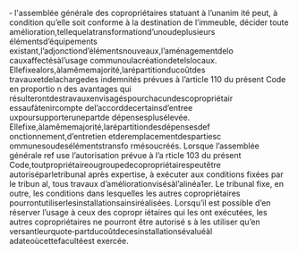 ‐ l'assemblée générale des copropriétaires statuant à l’unanim ité peut, à condition qu’elle soit conforme à la destination de l’immeuble, décider toute amélioration,tellequelatransformationd’unoudeplusieurs élémentsd’équipements existant,l’adjonctiond’élémentsnouveaux,l’aménagementdelo cauxaffectésàl’usage communoulacréationdetelslocaux.
Ellefixealors,àlamêmemajorité,larépartitionducoûtdes travauxetdelachargedes indemnités prévues à l’article 110 du présent Code en proportio n des avantages qui résulterontdestravauxenvisagéspourchacundescopropriétair essaufàtenircompte del’accorddecertainsd’entree uxpoursupporterunepartde dépensesplusélevée.
Ellefixe,àlamêmemajorité,larépartitiondesdépensesdef onctionnement,d’entretien etderemplacementdespartiesc ommunesoudesélémentstransfo rmésoucréés. Lorsque l’assemblée générale ref use l’autorisation prévue à l’a rticle 103 du présent Code,toutpropriétaireougroupedecopropriétairespeutêtre autoriséparletribunal après expertise, à exécuter aux conditions fixées par le tribun al, tous travaux d’améliorationvisésàl’alinéa1er.
Le tribunal fixe, en outre, les conditions dans lesquelles les autres copropriétaires pourrontutiliserlesinstallationsainsiréalisées.
Lorsqu’il est possible d’en réserver l’usage à ceux des copropr iétaires qui les ont exécutées, les autres copropriétaires ne pourront être autorisé s à les utiliser qu’en versantleurquote‐partducoûtdecesinstallationsévaluéàl adateoùcettefacultéest exercée.